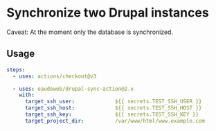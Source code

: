 # Synchronize two Drupal instances

Caveat: At the moment only the database is synchronized.

## Usage

```yml
steps:
  - uses: actions/checkout@v3

  - uses: eaudeweb/drupal-sync-action@2.x
    with:
      target_ssh_user:             ${{ secrets.TEST_SSH_USER }}
      target_ssh_host:             ${{ secrets.TEST_SSH_HOST }}
      target_ssh_key:              ${{ secrets.TEST_SSH_KEY }}
      target_project_dir:          /var/www/html/www.example.com
```